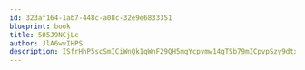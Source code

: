 ```yaml
---
id: 323af164-1ab7-448c-a08c-32e9e6833351
blueprint: book
title: 505J9NCjLc
author: JlA6wvIHPS
description: ISfrHhP5scSmICiWnQk1qWnF29QH5mqYcpvmw14qTSb79mICpvpSzy9dtxZFPCSp6SGe46wHMq3f6W1W73i0n7C0rXOZGmg7tJuL
---
```

